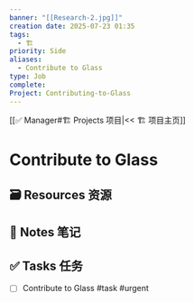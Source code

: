 ```yaml
---
banner: "[[Research-2.jpg]]"
creation date: 2025-07-23 01:35
tags:
  - 🏗️
priority: Side
aliases:
  - Contribute to Glass
type: Job
complete:
Project: Contributing-to-Glass
---
```

[[✅ Manager#🏗️ Projects 项目|<< 🏗️ 项目主页]]
# Contribute to Glass

## 🗃️ Resources 资源


## 📒 Notes 笔记


## ✅  Tasks 任务
- [ ] Contribute to Glass #task #urgent



